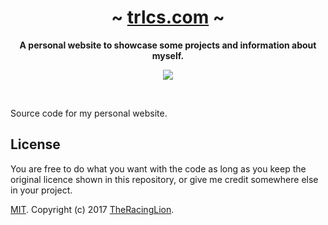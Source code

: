 <!---
  Created by TheRacingLion (http://trlcs.com/) [ 17 / 04 / 2017 ]
  -*Read LICENSE to know more about permissions*-

  Readme File. Everything there is to know about this website.
-->
<div align="center">
  <h1 align="center">~ <a href="http://trlcs.com/">trlcs.com</a> ~</h1>
    <strong>A personal website to showcase some projects and information about myself.</strong><br />
  <p align="center">
    <a href="http://forthebadge.com"><img src="http://forthebadge.com/images/badges/oooo-kill-em.svg"></a>
  <br>
</p>
</div>
<br>

Source code for my personal website.

## License

You are free to do what you want with the code as long as you keep the original licence shown in this repository, or give me credit somewhere else in your project.

[MIT](LICENSE). Copyright (c) 2017 [TheRacingLion](http://trlcs.com/).
